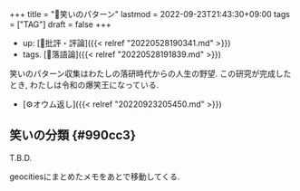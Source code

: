 +++
title = "🔖笑いのパターン"
lastmod = 2022-09-23T21:43:30+09:00
tags = ["TAG"]
draft = false
+++

-   up: [📂批評・評論]({{< relref "20220528190341.md" >}})
-   tags. [🔖落語論]({{< relref "20220528191839.md" >}})

笑いのパターン収集はわたしの落研時代からの人生の野望. この研究が完成したとき, わたしは令和の爆笑王になっている.

-   [⚙オウム返し]({{< relref "20220923205450.md" >}})


## 笑いの分類 {#990cc3}

T.B.D.

geocitiesにまとめたメモをあとで移動してくる.
